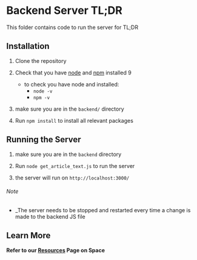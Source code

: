 # Backend Server TL;DR

This folder contains code to run the server for TL;DR

## Installation

1. Clone the repository

2. Check that you have [node](https://nodejs.org/en/) and [npm](https://www.npmjs.com/) installed 9

    - to check you have node and installed:
        - `node -v`
        - `npm -v`

3. make sure you are in the `backend/` directory

4. Run `npm install` to install all relevant packages

## Running the Server

1. make sure you are in the `backend` directory

2. Run `node get_article_text.js` to run the server

3. the server will run on `http://localhost:3000/`

###### Note

- _The server needs to be stopped and restarted every time a change is made to the backend JS file

## Learn More

**Refer to our [Resources](https://armin-lp.jetbrains.space/p/tl-dr/documents/Resources/f/3jnjJF2tZpIP) Page on Space**

